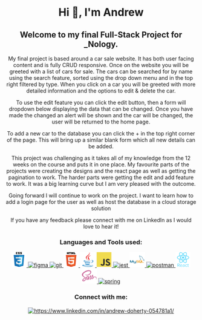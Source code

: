 <h1 align="center">Hi 👋, I'm Andrew</h1>
<h2 align="center">Welcome to my final Full-Stack Project for _Nology.</h2>



<p align="center">My final project is based around a car sale website. It has both user facing content and is fully CRUD responsive. Once on the website you will be greeted with a list of cars for sale. The cars can be searched for by name using the search feature, sorted using the drop down menu and in the top right filtered by type. When you click on a car you will be greeted with more detailed information and the options to edit & delete the car. </p>

<p align="center">To use the edit feature you can click the edit button, then a form will dropdown below displaying the data that can be changed. Once you have made the changed an alert will be shown and the car will be changed, the user will be returned to the home page.</p>

<p align="center">To add a new car to the database you can click the + in the top right corner of the page. This will bring up a similar blank form which all new details can be added.</p>

<p align="center">This project was challenging as it takes all of my knowledge from the 12 weeks on the course and puts it in one place. My favourite parts of the projects were creating the designs and the react page as well as getting the pagination to work. The harder parts were getting the edit and add feature to work. It was a big learning curve but I am very pleased with the outcome. </p>

<p align="center">Going forward I will continue to work on the project. I want to learn how to add a login page for the user as well as host the database in a cloud storage solution</p>

<p align="center">If you have any feedback please connect with me on LinkedIn as I would love to hear it!</p>

<h3 align="center">Languages and Tools used:</h3>
<p align="center"> <a href="https://www.w3schools.com/css/" target="_blank" rel="noreferrer"> <img src="https://raw.githubusercontent.com/devicons/devicon/master/icons/css3/css3-original-wordmark.svg" alt="css3" width="40" height="40"/> </a> <a href="https://www.figma.com/" target="_blank" rel="noreferrer"> <img src="https://www.vectorlogo.zone/logos/figma/figma-icon.svg" alt="figma" width="40" height="40"/> </a> <a href="https://git-scm.com/" target="_blank" rel="noreferrer"> <img src="https://www.vectorlogo.zone/logos/git-scm/git-scm-icon.svg" alt="git" width="40" height="40"/> </a> <a href="https://www.w3.org/html/" target="_blank" rel="noreferrer"> <img src="https://raw.githubusercontent.com/devicons/devicon/master/icons/html5/html5-original-wordmark.svg" alt="html5" width="40" height="40"/> </a> <a href="https://www.java.com" target="_blank" rel="noreferrer"> <img src="https://raw.githubusercontent.com/devicons/devicon/master/icons/java/java-original.svg" alt="java" width="40" height="40"/> </a> <a href="https://developer.mozilla.org/en-US/docs/Web/JavaScript" target="_blank" rel="noreferrer"> <img src="https://raw.githubusercontent.com/devicons/devicon/master/icons/javascript/javascript-original.svg" alt="javascript" width="40" height="40"/> </a> <a href="https://jestjs.io" target="_blank" rel="noreferrer"> <img src="https://www.vectorlogo.zone/logos/jestjsio/jestjsio-icon.svg" alt="jest" width="40" height="40"/> </a> <a href="https://www.mysql.com/" target="_blank" rel="noreferrer"> <img src="https://raw.githubusercontent.com/devicons/devicon/master/icons/mysql/mysql-original-wordmark.svg" alt="mysql" width="40" height="40"/> </a> <a href="https://postman.com" target="_blank" rel="noreferrer"> <img src="https://www.vectorlogo.zone/logos/getpostman/getpostman-icon.svg" alt="postman" width="40" height="40"/> </a> <a href="https://reactjs.org/" target="_blank" rel="noreferrer"> <img src="https://raw.githubusercontent.com/devicons/devicon/master/icons/react/react-original-wordmark.svg" alt="react" width="40" height="40"/> </a> <a href="https://sass-lang.com" target="_blank" rel="noreferrer"> <img src="https://raw.githubusercontent.com/devicons/devicon/master/icons/sass/sass-original.svg" alt="sass" width="40" height="40"/> </a> <a href="https://spring.io/" target="_blank" rel="noreferrer"> <img src="https://www.vectorlogo.zone/logos/springio/springio-icon.svg" alt="spring" width="40" height="40"/> </a> </p>

<h3 align="center">Connect with me:</h3>
<p align="center">
<a href="https://linkedin.com/in/https://www.linkedin.com/in/andrew-doherty-054781a1/" target="blank"><img align="center" src="https://raw.githubusercontent.com/rahuldkjain/github-profile-readme-generator/master/src/images/icons/Social/linked-in-alt.svg" alt="https://www.linkedin.com/in/andrew-doherty-054781a1/" height="30" width="40" /></a>
</p>

